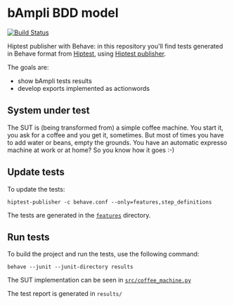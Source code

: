 # bAmpli BDD model
[![Build Status](https://travis-ci.org/bampli/model.svg?branch=master)](https://travis-ci.org/bampli/model)

Hiptest publisher with Behave: in this repository you'll find tests generated in Behave format from [Hiptest](https://hiptest.com), using [Hiptest publisher](https://github.com/hiptest/hiptest-publisher).

The goals are:

 * show bAmpli tests results
 * develop exports implemented as actionwords

System under test
------------------

The SUT is (being transformed from) a simple coffee machine. You start it, you ask for a coffee and you get it, sometimes. But most of times you have to add water or beans, empty the grounds. You have an automatic expresso machine at work or at home? So you know how it goes :-)

Update tests
-------------

To update the tests:

    hiptest-publisher -c behave.conf --only=features,step_definitions

The tests are generated in the [``features``](https://github.com/hiptest/hps-behave/tree/master/features) directory.

Run tests
---------

To build the project and run the tests, use the following command:

    behave --junit --junit-directory results

The SUT implementation can be seen in [``src/coffee_machine.py``](https://github.com/hiptest/hps-behave/blob/master/src/coffee_machine.py)

The test report is generated in ```results/```
